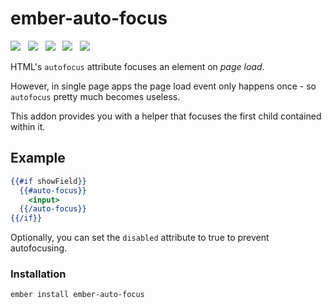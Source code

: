 # ember-auto-focus

<a href="http://emberobserver.com/addons/ember-auto-focus"><img src="http://emberobserver.com/badges/ember-auto-focus.svg"></a> &nbsp; <a href="https://david-dm.org/amk221/ember-auto-focus#badge-embed"><img src="https://david-dm.org/amk221/ember-auto-focus.svg"></a> &nbsp; <a href="https://david-dm.org/amk221/ember-auto-focus#dev-badge-embed"><img src="https://david-dm.org/amk221/ember-auto-focus/dev-status.svg"></a> &nbsp; <a href="https://codeclimate.com/github/amk221/ember-auto-focus"><img src="https://codeclimate.com/github/amk221/ember-auto-focus/badges/gpa.svg" /></a> &nbsp; <a href="http://travis-ci.org/amk221/ember-auto-focus"><img src="https://travis-ci.org/amk221/ember-auto-focus.svg?branch=master"></a>

HTML's `autofocus` attribute focuses an element on _page load_.

However, in single page apps the page load event only happens once - so `autofocus` pretty much becomes useless.

This addon provides you with a helper that focuses the first child contained within it.

## Example

```handlebars
{{#if showField}}
  {{#auto-focus}}
    <input>
  {{/auto-focus}}
{{/if}}
```

Optionally, you can set the `disabled` attribute to true to prevent autofocusing.

### Installation
```
ember install ember-auto-focus
```